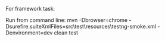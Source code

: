 For framework task:

Run from command line: mvn -Dbrowser=chrome -Dsurefire.suiteXmlFiles=src\test\resources\testng-smoke.xml -Denvironment=dev clean test
